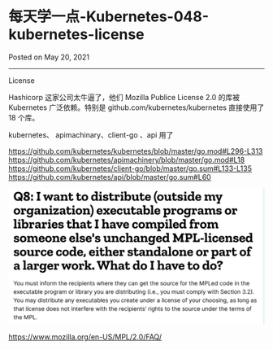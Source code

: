 # 每天学一点-Kubernetes-048-kubernetes-license

Posted on May 20, 2021

---

License

Hashicorp 这家公司太牛逼了，他们 Mozilla Publice License 2.0 的库被 Kubernetes 广泛依赖。特别是 github.com/kubernetes/kubernetes 直接使用了 18 个库。

kubernetes、  apimachinary、client-go 、api 用了

https://github.com/kubernetes/kubernetes/blob/master/go.mod#L296-L313
https://github.com/kubernetes/apimachinery/blob/master/go.mod#L18
https://github.com/kubernetes/client-go/blob/master/go.sum#L133-L135
https://github.com/kubernetes/api/blob/master/go.sum#L60

![](../resources/img/hashicorp-license.jpg)

https://www.mozilla.org/en-US/MPL/2.0/FAQ/


